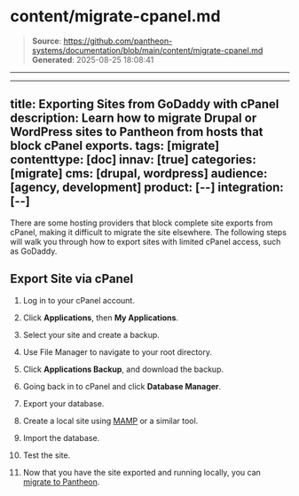 # content/migrate-cpanel.md

> **Source**: https://github.com/pantheon-systems/documentation/blob/main/content/migrate-cpanel.md
> **Generated**: 2025-08-25 18:08:41

---

---
title: Exporting Sites from GoDaddy with cPanel
description: Learn how to migrate Drupal or WordPress sites to Pantheon from hosts that block cPanel exports.
tags: [migrate]
contenttype: [doc]
innav: [true]
categories: [migrate]
cms: [drupal, wordpress]
audience: [agency, development]
product: [--]
integration: [--]
---

There are some hosting providers that block complete site exports from cPanel, making it difficult to migrate the site elsewhere. The following steps will walk you through how to export sites with limited cPanel access, such as GoDaddy.

## Export Site via cPanel

1. Log in to your cPanel account.

1. Click **Applications**, then **My Applications**.

1. Select your site and create a backup.

1. Use File Manager to navigate to your root directory.

1. Click **Applications Backup**, and download the backup.

1. Going back in to cPanel and click **Database Manager**.

1. Export your database.

1. Create a local site using [MAMP](https://www.mamp.info/en/) or a similar tool.

1. Import the database.

1. Test the site.

1. Now that you have the site exported and running locally, you can [migrate to Pantheon](/guides/guided/).

